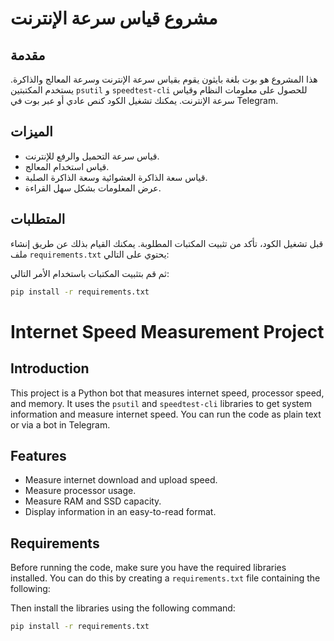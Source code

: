 # مشروع قياس سرعة الإنترنت

## مقدمة
هذا المشروع هو بوت بلغة بايثون يقوم بقياس سرعة الإنترنت وسرعة المعالج والذاكرة. يستخدم المكتبتين `psutil` و `speedtest-cli` للحصول على معلومات النظام وقياس سرعة الإنترنت. يمكنك تشغيل الكود كنص عادي أو عبر بوت في Telegram.

## الميزات
- قياس سرعة التحميل والرفع للإنترنت.
- قياس استخدام المعالج.
- قياس سعة الذاكرة العشوائية وسعة الذاكرة الصلبة.
- عرض المعلومات بشكل سهل القراءة.

## المتطلبات
قبل تشغيل الكود، تأكد من تثبيت المكتبات المطلوبة. يمكنك القيام بذلك عن طريق إنشاء ملف `requirements.txt` يحتوي على التالي:

ثم قم بتثبيت المكتبات باستخدام الأمر التالي:

```bash
pip install -r requirements.txt
```




# Internet Speed ​​Measurement Project

## Introduction
This project is a Python bot that measures internet speed, processor speed, and memory. It uses the `psutil` and `speedtest-cli` libraries to get system information and measure internet speed. You can run the code as plain text or via a bot in Telegram.

## Features
- Measure internet download and upload speed.
- Measure processor usage.
- Measure RAM and SSD capacity.
- Display information in an easy-to-read format.

## Requirements
Before running the code, make sure you have the required libraries installed. You can do this by creating a `requirements.txt` file containing the following:

Then install the libraries using the following command:

```bash
pip install -r requirements.txt
```